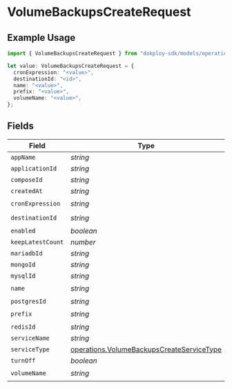 # VolumeBackupsCreateRequest

## Example Usage

```typescript
import { VolumeBackupsCreateRequest } from "dokploy-sdk/models/operations";

let value: VolumeBackupsCreateRequest = {
  cronExpression: "<value>",
  destinationId: "<id>",
  name: "<value>",
  prefix: "<value>",
  volumeName: "<value>",
};
```

## Fields

| Field                                                                                                  | Type                                                                                                   | Required                                                                                               | Description                                                                                            |
| ------------------------------------------------------------------------------------------------------ | ------------------------------------------------------------------------------------------------------ | ------------------------------------------------------------------------------------------------------ | ------------------------------------------------------------------------------------------------------ |
| `appName`                                                                                              | *string*                                                                                               | :heavy_minus_sign:                                                                                     | N/A                                                                                                    |
| `applicationId`                                                                                        | *string*                                                                                               | :heavy_minus_sign:                                                                                     | N/A                                                                                                    |
| `composeId`                                                                                            | *string*                                                                                               | :heavy_minus_sign:                                                                                     | N/A                                                                                                    |
| `createdAt`                                                                                            | *string*                                                                                               | :heavy_minus_sign:                                                                                     | N/A                                                                                                    |
| `cronExpression`                                                                                       | *string*                                                                                               | :heavy_check_mark:                                                                                     | N/A                                                                                                    |
| `destinationId`                                                                                        | *string*                                                                                               | :heavy_check_mark:                                                                                     | N/A                                                                                                    |
| `enabled`                                                                                              | *boolean*                                                                                              | :heavy_minus_sign:                                                                                     | N/A                                                                                                    |
| `keepLatestCount`                                                                                      | *number*                                                                                               | :heavy_minus_sign:                                                                                     | N/A                                                                                                    |
| `mariadbId`                                                                                            | *string*                                                                                               | :heavy_minus_sign:                                                                                     | N/A                                                                                                    |
| `mongoId`                                                                                              | *string*                                                                                               | :heavy_minus_sign:                                                                                     | N/A                                                                                                    |
| `mysqlId`                                                                                              | *string*                                                                                               | :heavy_minus_sign:                                                                                     | N/A                                                                                                    |
| `name`                                                                                                 | *string*                                                                                               | :heavy_check_mark:                                                                                     | N/A                                                                                                    |
| `postgresId`                                                                                           | *string*                                                                                               | :heavy_minus_sign:                                                                                     | N/A                                                                                                    |
| `prefix`                                                                                               | *string*                                                                                               | :heavy_check_mark:                                                                                     | N/A                                                                                                    |
| `redisId`                                                                                              | *string*                                                                                               | :heavy_minus_sign:                                                                                     | N/A                                                                                                    |
| `serviceName`                                                                                          | *string*                                                                                               | :heavy_minus_sign:                                                                                     | N/A                                                                                                    |
| `serviceType`                                                                                          | [operations.VolumeBackupsCreateServiceType](../../models/operations/volumebackupscreateservicetype.md) | :heavy_minus_sign:                                                                                     | N/A                                                                                                    |
| `turnOff`                                                                                              | *boolean*                                                                                              | :heavy_minus_sign:                                                                                     | N/A                                                                                                    |
| `volumeName`                                                                                           | *string*                                                                                               | :heavy_check_mark:                                                                                     | N/A                                                                                                    |